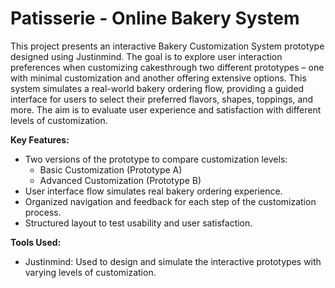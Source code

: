 # Patisserie - Online Bakery System

This project presents an interactive Bakery Customization System prototype designed using Justinmind. The goal is to explore user interaction preferences when customizing cakesthrough two different prototypes – one with minimal customization and another offering extensive options. This system simulates a real-world bakery ordering flow, providing a guided interface for users to select their preferred flavors, shapes, toppings, and more. The aim is to evaluate user experience and satisfaction with different levels of customization.

**Key Features:** 
- Two versions of the prototype to compare customization levels:
  - Basic Customization (Prototype A)
  - Advanced Customization (Prototype B)
- User interface flow simulates real bakery ordering experience.
- Organized navigation and feedback for each step of the customization process.
- Structured layout to test usability and user satisfaction.

**Tools Used:**

- Justinmind: Used to design and simulate the interactive prototypes with varying levels of customization.
